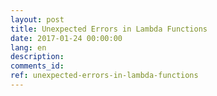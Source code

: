 ```yaml
---
layout: post
title: Unexpected Errors in Lambda Functions
date: 2017-01-24 00:00:00
lang: en
description: 
comments_id: 
ref: unexpected-errors-in-lambda-functions
---
```



